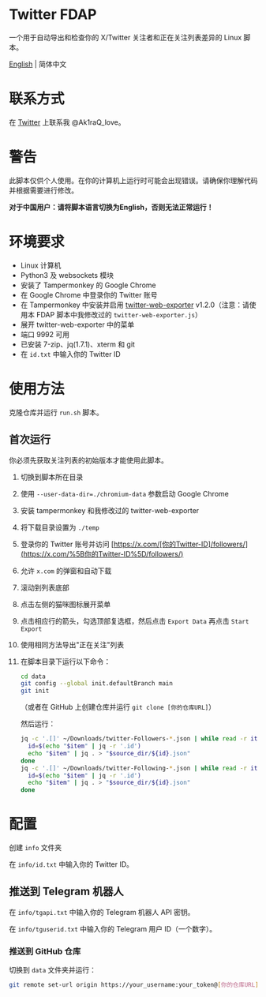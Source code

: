 # Twitter FDAP

一个用于自动导出和检查你的 X/Twitter 关注者和正在关注列表差异的 Linux 脚本。

[English](README.md) | 简体中文

# 联系方式

在 [Twitter](https://x.com/Ak1raQ_love) 上联系我 @Ak1raQ_love。

# 警告

此脚本仅供个人使用。在你的计算机上运行时可能会出现错误。请确保你理解代码并根据需要进行修改。

**对于中国用户：请将脚本语言切换为English，否则无法正常运行！**

# 环境要求

- Linux 计算机
- Python3 及 websockets 模块
- 安装了 Tampermonkey 的 Google Chrome
- 在 Google Chrome 中登录你的 Twitter 账号
- 在 Tampermonkey 中安装并启用 [twitter-web-exporter](https://github.com/prinsss/twitter-web-exporter) v1.2.0（注意：请使用本 FDAP 脚本中我修改过的 `twitter-web-exporter.js`）
- 展开 twitter-web-exporter 中的菜单
- 端口 9992 可用
- 已安装 7-zip、jq(1.7.1)、xterm 和 git
- 在 `id.txt` 中输入你的 Twitter ID

# 使用方法

克隆仓库并运行 `run.sh` 脚本。

## 首次运行

你必须先获取关注列表的初始版本才能使用此脚本。

1. 切换到脚本所在目录

2. 使用 `--user-data-dir=./chromium-data` 参数启动 Google Chrome

3. 安装 tampermonkey 和我修改过的 twitter-web-exporter

4. 将下载目录设置为 `./temp`

5. 登录你的 Twitter 账号并访问 [https://x.com/[你的Twitter-ID]/followers/](https://x.com/%5B你的Twitter-ID%5D/followers/)

6. 允许 `x.com` 的弹窗和自动下载

7. 滚动到列表底部

8. 点击左侧的猫咪图标展开菜单

9. 点击相应行的箭头，勾选顶部复选框，然后点击 `Export Data` 再点击 `Start Export`

10. 使用相同方法导出"正在关注"列表

11. 在脚本目录下运行以下命令：

    ```bash
    cd data
    git config --global init.defaultBranch main
    git init
    ```

    （或者在 GitHub 上创建仓库并运行 `git clone [你的仓库URL]`）

    然后运行：

    ```bash
    jq -c '.[]' ~/Downloads/twitter-Followers-*.json | while read -r item; do
      id=$(echo "$item" | jq -r '.id')
      echo "$item" | jq . > "$source_dir/${id}.json"
    done
    jq -c '.[]' ~/Downloads/twitter-Following-*.json | while read -r item; do
      id=$(echo "$item" | jq -r '.id')
      echo "$item" | jq . > "$source_dir/${id}.json"
    done
    ```

# 配置

创建 `info` 文件夹

在 `info/id.txt` 中输入你的 Twitter ID。

## 推送到 Telegram 机器人

在 `info/tgapi.txt` 中输入你的 Telegram 机器人 API 密钥。

在 `info/tguserid.txt` 中输入你的 Telegram 用户 ID（一个数字）。

### 推送到 GitHub 仓库

切换到 `data` 文件夹并运行：

```bash
git remote set-url origin https://your_username:your_token@[你的仓库URL]
